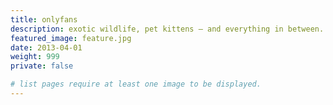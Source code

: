 ```yaml
---
title: onlyfans
description: exotic wildlife, pet kittens — and everything in between.
featured_image: feature.jpg
date: 2013-04-01
weight: 999
private: false

# list pages require at least one image to be displayed.
---
```

